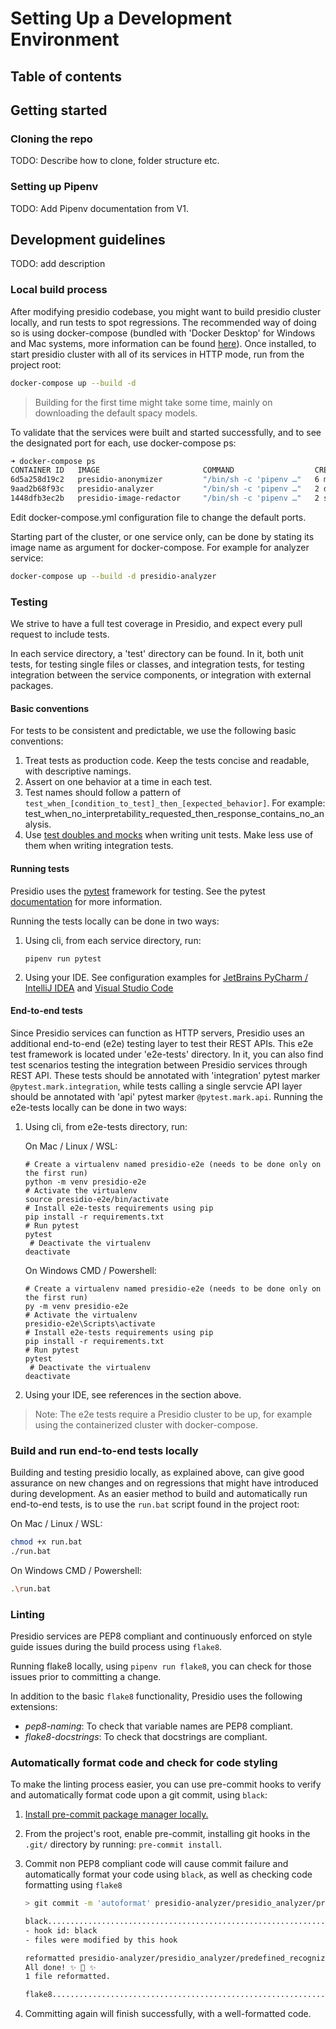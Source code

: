 # Setting Up a Development Environment

## Table of contents

## Getting started

### Cloning the repo

TODO: Describe how to clone, folder structure etc.

### Setting up Pipenv

TODO: Add Pipenv documentation from V1.

## Development guidelines

TODO: add description

### Local build process

After modifying presidio codebase, you might want to build presidio cluster locally, and run tests to spot regressions.
The recommended way of doing so is using docker-compose (bundled with 'Docker Desktop' for Windows and Mac systems,
more information can be found [here](https://docs.docker.com/compose/install/)).
Once installed, to start presidio cluster with all of its services in HTTP mode, run from the project root:

```bash
docker-compose up --build -d
```

> Building for the first time might take some time, mainly on downloading the default spacy models.

To validate that the services were built and started successfully, and to see the designated port for each,
use docker-compose ps:

```bash
➜ docker-compose ps
CONTAINER ID   IMAGE                       COMMAND                  CREATED         STATUS         PORTS                    NAMES
6d5a258d19c2   presidio-anonymizer         "/bin/sh -c 'pipenv …"   6 minutes ago   Up 6 minutes   0.0.0.0:5001->5001/tcp   presidio_presidio-anonymizer_1
9aad2b68f93c   presidio-analyzer           "/bin/sh -c 'pipenv …"   2 days ago      Up 6 minutes   0.0.0.0:5002->5001/tcp   presidio_presidio-analyzer_1
1448dfb3ec2b   presidio-image-redactor     "/bin/sh -c 'pipenv …"   2 seconds ago   Up 2 seconds   0.0.0.0:5003->5001/tcp   presidio_presidio-image-redactor_1
```

Edit docker-compose.yml configuration file to change the default ports.

Starting part of the cluster, or one service only, can be done by stating its image name as argument for docker-compose.
For example for analyzer service:

```bash
docker-compose up --build -d presidio-analyzer
```

### Testing

We strive to have a full test coverage in Presidio, and expect every pull request to
include tests.

In each service directory, a 'test' directory can be found. In it, both unit tests,
for testing single files or classes, and integration tests, for testing integration
between the service components, or integration with external packages.

#### Basic conventions

For tests to be consistent and predictable, we use the following basic conventions:

1. Treat tests as production code. Keep the tests concise and readable, with descriptive namings.
2. Assert on one behavior at a time in each test.
3. Test names should follow a pattern of `test_when_[condition_to_test]_then_[expected_behavior]`.
   For example: test_when_no_interpretability_requested_then_response_contains_no_analysis.
4. Use [test doubles and mocks](https://docs.pytest.org/en/stable/monkeypatch.html)
   when writing unit tests. Make less use of them when writing integration tests.

#### Running tests

Presidio uses the [pytest](http://doc.pytest.org/) framework for testing.
See the pytest [documentation](https://docs.pytest.org/en/latest/contents.html) for more information.

Running the tests locally can be done in two ways:

1. Using cli, from each service directory, run:

    ```shell
    pipenv run pytest
    ```

2. Using your IDE. See configuration examples for [JetBrains PyCharm / IntelliJ IDEA](https://www.jetbrains.com/help/pycharm/creating-run-debug-configuration-for-tests.html)
   and [Visual Studio Code](https://code.visualstudio.com/docs/python/testing)

#### End-to-end tests

Since Presidio services can function as HTTP servers, Presidio uses an additional
end-to-end (e2e) testing layer to test their REST APIs.
This e2e test framework is located under 'e2e-tests' directory.
In it, you can also find test scenarios testing the integration between Presidio services through REST API.
These tests should be annotated with 'integration' pytest marker `@pytest.mark.integration`, while
tests calling a single servcie API layer should be annotated with 'api' pytest marker `@pytest.mark.api`.
Running the e2e-tests locally can be done in two ways:

1. Using cli, from e2e-tests directory, run:

    On Mac / Linux / WSL:

    ```shell
    # Create a virtualenv named presidio-e2e (needs to be done only on the first run)
    python -m venv presidio-e2e
    # Activate the virtualenv
    source presidio-e2e/bin/activate
    # Install e2e-tests requirements using pip
    pip install -r requirements.txt
    # Run pytest
    pytest
     # Deactivate the virtualenv
    deactivate
    ```

    On Windows CMD / Powershell:

    ```shell
    # Create a virtualenv named presidio-e2e (needs to be done only on the first run)
    py -m venv presidio-e2e
    # Activate the virtualenv
    presidio-e2e\Scripts\activate
    # Install e2e-tests requirements using pip
    pip install -r requirements.txt
    # Run pytest
    pytest
     # Deactivate the virtualenv
    deactivate
    ```

2. Using your IDE, see references in the section above.

> Note: The e2e tests require a Presidio cluster to be up, for example using the
> containerized cluster with docker-compose.

### Build and run end-to-end tests locally

Building and testing presidio locally, as explained above, can give good assurance on new changes and on regressions
that might have introduced during development.
As an easier method to build and automatically run end-to-end tests, is to use the `run.bat` script found in the project root:

On Mac / Linux / WSL:

```bash
chmod +x run.bat
./run.bat
```

On Windows CMD / Powershell:

```bash
.\run.bat
```

### Linting

Presidio services are PEP8 compliant and continuously enforced on style guide issues during the build process using `flake8`.

Running flake8 locally, using `pipenv run flake8`, you can check for those issues prior to committing a change.

In addition to the basic `flake8` functionality, Presidio uses the following extensions:

-   _pep8-naming_: To check that variable names are PEP8 compliant.
-   _flake8-docstrings_: To check that docstrings are compliant.

### Automatically format code and check for code styling

To make the linting process easier, you can use pre-commit hooks to verify and automatically format code upon a git commit, using `black`:

1. [Install pre-commit package manager locally.](https://pre-commit.com/#install)

2. From the project's root, enable pre-commit, installing git hooks in the `.git/` directory by running: `pre-commit install`.

3. Commit non PEP8 compliant code will cause commit failure and automatically format your code using `black`, as well as checking code formatting using `flake8`

    ```sh
    > git commit -m 'autoformat' presidio-analyzer/presidio_analyzer/predefined_recognizers/us_ssn_recognizer.py

    black....................................................................Failed
    - hook id: black
    - files were modified by this hook

    reformatted presidio-analyzer/presidio_analyzer/predefined_recognizers/us_ssn_recognizer.py
    All done! ✨ 🍰 ✨
    1 file reformatted.

    flake8...................................................................Passed

    ```

4. Committing again will finish successfully, with a well-formatted code.
